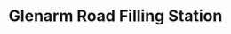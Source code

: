 ---
title: "Glenarm Road Filling Station"
url: /larne/glenarm-road-filling-station/
shop: Lebensmittel
---